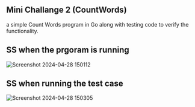 ## Mini Challange 2 (CountWords)

a simple Count Words program in Go along with testing code to verify the functionality.

## SS when the prgoram is running
![Screenshot 2024-04-28 150112](https://github.com/Dwipasca/SheGoLang/assets/19584291/6642b038-8ad1-49ca-9155-9e78c17b2815)

## SS when running the test case
![Screenshot 2024-04-28 150305](https://github.com/Dwipasca/SheGoLang/assets/19584291/6e077afe-efd2-4e01-b599-a516eb6aa6cc)
